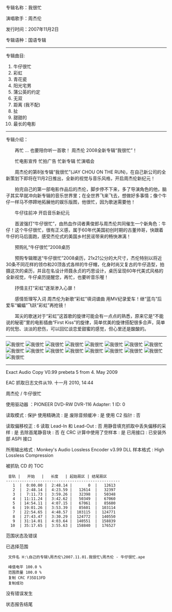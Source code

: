 专辑名称：我很忙

演唱歌手：周杰伦

发行时间：2007年11月2日

专辑语种：国语专辑

------------
专辑曲目: 
01. 牛仔很忙
02. 彩虹
03. 青花瓷
04. 阳光宅男
05. 蒲公英的约定
06. 无双
07. 距离 (我不配)
08. 扯
09. 甜甜的
10. 最长的电影 

------------
专辑介绍：

　　再忙 … 也要陪你听一首歌！ 周杰伦 2008全新专辑“我很忙”！

　　忙电影宣传 忙拍广告 忙新专辑 忙演唱会

　　周杰伦的第8张专辑“我很忙”(JAY CHOU ON THE RUN)，在自己新公司的全新策划下即将在11月2日推出，全新的视觉与音乐风格，开启周杰伦新纪元！

　　拍完自己的第一部电影作品后的杰伦，脚步停不下来，多了导演角色的他，脑子其实早就冲向新专辑的音乐世界里；在全世界飞来飞去，想做好多事情；像个牛仔一样马不停蹄地拓展他的娱乐版图，他很忙，因为歌迷需要他！

　　牛仔往前冲 开启音乐新纪元

　　首波强打“牛仔很忙”，由热血作词者黄俊郎与周杰伦共同催生一个新角色：牛仔！这个牛仔很忙，很有正义感，属于60年代美国初创时期的古董帅哥，快跟着牛仔的马后面跑，感受杰伦式的美国乡村民谣带来的畅快淋漓！

　　预购礼“牛仔很忙”2008桌历

　　预购专辑赠送“牛仔很忙”2008桌历，21x21公分的大尺寸，杰伦特别以将近30条不同花样的领巾和20顶各式各样的牛仔帽，化身时尚又复古的牛仔造型，拍摄这次的桌历，并且在名设计师聂永贞的巧思设计，桌历呈现60年代美式风格的全新视觉，牛仔桌历提醒您，再忙，也要听音乐喔！

　　抒情主打“彩虹”逐渐渗入心扉！

　　感情哲理写入词 周杰伦为新歌“彩虹”填词谱曲 用MV纪录爱车！继“蓝鸟”后 爱车“蝙蝠”飞跃“彩虹”再抢镜！

　　耳尖的歌迷对于“彩虹”这首歌的旋律可能会有一点点的熟悉，原来它是“不能说的秘密”里的电影插曲“First Kiss”的旋律，简单优美的旋律搭配很多合声，简单的忧愁、淡淡的悲伤，可以回忆谈恋爱甜蜜的感觉，但心里还是酸酸的。
 
------------
![我很忙]( https://www.nsaimg.com/2020/04/18/28ac46eb72db9.jpg  "我很忙的介绍")
![我很忙]( https://www.nsaimg.com/2020/04/18/b73fa923987bc.jpg  "我很忙的介绍")
![我很忙]( https://www.nsaimg.com/2020/04/18/42b494b32bf92.jpg  "我很忙的介绍")
![我很忙]( https://www.nsaimg.com/2020/04/18/72c21e1e2b7c3.jpg  "我很忙的介绍")
![我很忙]( https://www.nsaimg.com/2020/04/18/6844273f06443.jpg  "我很忙的介绍")
![我很忙]( https://www.nsaimg.com/2020/04/18/81087d65b55e0.jpg  "我很忙的介绍")
![我很忙]( https://www.nsaimg.com/2020/04/18/080ee8d07c8a7.jpg  "我很忙的介绍")
![我很忙]( https://www.nsaimg.com/2020/04/18/4147a13465664.jpg  "我很忙的介绍")
![我很忙]( https://www.nsaimg.com/2020/04/18/d9fd6fe5fc355.jpg  "我很忙的介绍")
![我很忙]( https://www.nsaimg.com/2020/04/18/992e900b017e5.jpg  "我很忙的介绍")
![我很忙]( https://www.nsaimg.com/2020/04/18/1b0e634af21e2.jpg  "我很忙的介绍")
![我很忙]( https://www.nsaimg.com/2020/04/18/2174ee14eb566.jpg  "我很忙的介绍")
![我很忙]( https://www.nsaimg.com/2020/04/18/3eadd9ccd0dc6.jpg  "我很忙的介绍")
![我很忙]( https://www.nsaimg.com/2020/04/18/a82be60010556.jpg  "我很忙的介绍")
![我很忙]( https://www.nsaimg.com/2020/04/18/60d4811d0553f.jpg  "我很忙的介绍")
![我很忙]( https://www.nsaimg.com/2020/04/18/d0f9558ea2f0f.jpg  "我很忙的介绍")
![我很忙]( https://www.nsaimg.com/2020/04/18/c7852cc3cc446.jpg  "我很忙的介绍")

------------
Exact Audio Copy V0.99 prebeta 5 from 4. May 2009

EAC 抓取日志文件从19. 十一月 2010, 14:44

周杰伦 / 牛仔很忙

使用驱动器  ：PIONEER DVD-RW  DVR-116   Adapter: 1  ID: 0

读取模式     : 保护
使用精确流   : 是
废除音频缓冲 : 是
使用 C2 指针 : 否

读取偏移校正                   : 6
读取 Lead-In 和 Lead-Out       : 否
用静音填充抓取中丢失偏移的采样 : 是
去除首尾静音块                 : 否
在 CRC 计算中使用了空样本      : 是
已用接口                       : 已安装外部 ASPI 接口

所用输出格式 : Monkey's Audio Lossless Encoder v3.99 DLL
样本格式     : High Lossless Compression


被抓轨 CD 的 TOC

     音轨 |   开始   |   长度   | 起始扇区 | 结尾扇区 
    --------------------------------------------------
       1  |  0:00.00 |  2:48.14 |       0  |   12613  
       2  |  2:48.14 |  4:23.59 |   12614  |   32397  
       3  |  7:11.73 |  3:59.26 |   32398  |   50348  
       4  | 11:11.24 |  3:42.62 |   50349  |   67060  
       5  | 14:54.11 |  4:07.15 |   67061  |   85600  
       6  | 19:01.26 |  3:53.39 |   85601  |  103114  
       7  | 22:54.65 |  4:48.57 |  103115  |  124771  
       8  | 27:43.47 |  3:30.29 |  124772  |  140550  
       9  | 31:14.01 |  4:03.64 |  140551  |  158839  
      10  | 35:17.65 |  3:55.63 |  158840  |  176527  


范围状态及错误

已选择范围

     文件名 H:\自己的专辑\周杰伦\2007.11.01.我很忙\周杰伦 - 牛仔很忙.ape

     峰值电平 100.0 %
     范围质量 100.0 %
     复制 CRC F35D13FD
     复制成功

没有错误发生

状态报告结尾

